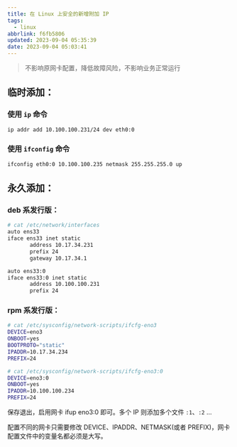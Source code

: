 ```yaml
---
title: 在 Linux 上安全的新增附加 IP
tags:
  - linux
abbrlink: f6fb5806
updated: 2023-09-04 05:35:39
date: 2023-09-04 05:03:41
---
```


> 不影响原网卡配置，降低故障风险，不影响业务正常运行

## 临时添加：

### 使用 `ip` 命令

```bash
ip addr add 10.100.100.231/24 dev eth0:0
```

### 使用 `ifconfig` 命令

```bash
ifconfig eth0:0 10.100.100.235 netmask 255.255.255.0 up
```

## 永久添加：

### deb 系发行版：

```bash
# cat /etc/network/interfaces
auto ens33
iface ens33 inet static
       address 10.17.34.231
       prefix 24
       gateway 10.17.34.1

auto ens33:0
iface ens33:0 inet static
       address 10.100.100.231
       prefix 24
```

### rpm 系发行版：

```bash
# cat /etc/sysconfig/network-scripts/ifcfg-eno3
DEVICE=eno3
ONBOOT=yes
BOOTPROTO="static"
IPADDR=10.17.34.234
PREFIX=24

# cat /etc/sysconfig/network-scripts/ifcfg-eno3:0
DEVICE=eno3:0
ONBOOT=yes
IPADDR=10.100.100.234
PREFIX=24
```

保存退出，启用网卡 ifup eno3:0 即可。多个 IP 则添加多个文件 `:1`、`:2` ...

配置不同的网卡只需要修改 DEVICE、IPADDR、NETMASK(或者 PREFIX)，网卡配置文件中的变量名都必须是大写。
